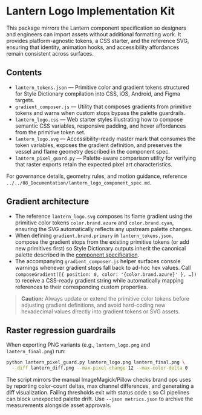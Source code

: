 # Lantern Logo Implementation Kit

This package mirrors the Lantern component specification so designers and engineers can import assets without additional formatting work. It provides platform-agnostic tokens, a CSS starter, and the reference SVG, ensuring that identity, animation hooks, and accessibility affordances remain consistent across surfaces.

## Contents

- `lantern_tokens.json` — Primitive color and gradient tokens structured for Style Dictionary compilation into CSS, iOS, Android, and Figma targets.
- `gradient_composer.js` — Utility that composes gradients from primitive tokens and warns when custom stops bypass the palette guardrails.
- `lantern_logo.css` — Web starter styles illustrating how to compose semantic CSS variables, responsive padding, and hover affordances from the primitive token set.
- `lantern_logo.svg` — Accessibility-ready master mark that consumes the token variables, exposes the gradient definition, and preserves the vessel and flame geometry described in the component spec.
- `lantern_pixel_guard.py` — Palette-aware comparison utility for verifying that raster exports retain the expected pixel art characteristics.

For governance details, geometry rules, and motion guidance, reference `../../08_Documentation/lantern_logo_component_spec.md`.

## Gradient architecture

- The reference `lantern_logo.svg` composes its flame gradient using the primitive color tokens `color.brand.azure` and `color.brand.cyan`, ensuring the SVG automatically reflects any upstream palette changes.
- When defining `gradient.brand.primary` in `lantern_tokens.json`, compose the gradient stops from the existing primitive tokens (or add new primitives first) so Style Dictionary outputs inherit the canonical palette described in the [component specification](../../08_Documentation/lantern_logo_component_spec.md#3-token-system).
- The accompanying `gradient_composer.js` helper surfaces console warnings whenever gradient stops fall back to ad-hoc hex values. Call `composeGradient([{ position: 0, color: '{color.brand.azure}' }, …])` to receive a CSS-ready gradient string while automatically mapping references to their corresponding custom properties.

> **Caution:** Always update or extend the primitive color tokens before adjusting gradient definitions, and avoid hard-coding new hexadecimal values directly into gradient tokens or SVG assets.

## Raster regression guardrails

When exporting PNG variants (e.g., `lantern_logo.png` and `lantern_final.png`) run:

```bash
python lantern_pixel_guard.py lantern_logo.png lantern_final.png \
  --diff lantern_diff.png --max-pixel-change 12 --max-color-delta 0
```

The script mirrors the manual ImageMagick/Pillow checks brand ops uses by reporting
color-count deltas, max channel differences, and generating a diff visualization.
Failing thresholds exit with status code `1` so CI pipelines can block unexpected
palette drift. Use `--json metrics.json` to archive the measurements alongside asset
approvals.
